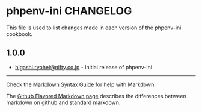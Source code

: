 phpenv-ini CHANGELOG
==========================

This file is used to list changes made in each version of the phpenv-ini cookbook.

1.0.0
-----
- higashi.ryohei@nifty.co.jp - Initial release of phpenv-ini

- - -
Check the [Markdown Syntax Guide](http://daringfireball.net/projects/markdown/syntax) for help with Markdown.

The [Github Flavored Markdown page](http://github.github.com/github-flavored-markdown/) describes the differences between markdown on github and standard markdown.
